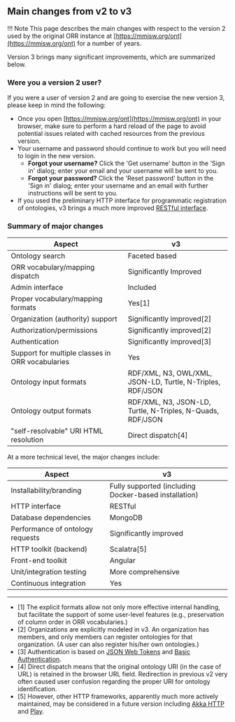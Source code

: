 ## Main changes from v2 to v3

!!! Note
    This page describes the main changes with respect to the version 2 used by 
    the original ORR instance at [https://mmisw.org/ont](https://mmisw.org/ont) 
    for a number of years.

Version 3 brings many significant improvements, which are summarized below.

### Were you a version 2 user?

If you were a user of version 2 and are going to exercise the new version 3, 
please keep in mind the following:

- Once you open [https://mmisw.org/ont](https://mmisw.org/ont) in your browser,
  make sure to perform a hard reload of the page to avoid potential issues 
  related with cached resources from the previous version.
- Your username and password should continue to work but you will 
  need to login in the new version.
    - **Forgot your username?** Click the 'Get username' button in the 'Sign in' dialog; 
      enter your email and your username will be sent to you. 
    - **Forgot your password?** Click the 'Reset password' button in the 'Sign in' dialog; 
      enter your username and an email with further instructions will be sent to you. 
- If you used the preliminary HTTP interface for programmatic registration of ontologies,
  v3 brings a much more improved [RESTful interface](https://mmisw.org/ontapi/).

### Summary of major changes


| Aspect                                      | v3                                                                                                                             
| ---------------------------                 |---------------------                                                               
| Ontology search                             | Faceted based                                                                             
| ORR vocabulary/mapping dispatch             | Significantly Improved                                                                                       
| Admin interface                             | Included                                                                                                      
| Proper vocabulary/mapping formats           | Yes[1]                                                                                                                         
| Organization (authority) support            | Significantly improved[2]                                                                               
| Authorization/permissions                   | Significantly improved[2]                                                                              
| Authentication                              | Significantly improved[3]                                                                     
| Support for multiple classes in ORR vocabularies | Yes                                                                                                                                 
| Ontology input formats                      | RDF/XML, N3, OWL/XML, JSON-LD, Turtle, N-Triples, RDF/JSON                                              
| Ontology output formats                     | RDF/XML, N3, JSON-LD, Turtle, N-Triples, N-Quads, RDF/JSON                                              
| "self-resolvable" URI HTML resolution       | Direct dispatch[4]                                                            


At a more technical level, the major changes include:

| Aspect                              | v3                                                              
| ---------------------------         |-------------------- 
| Installability/branding             | Fully supported (including Docker-based installation)                                
| HTTP interface                      | RESTful                                                              
| Database dependencies               | MongoDB                                                           
| Performance of ontology requests    | Significantly improved                                
| HTTP toolkit (backend)              | Scalatra[5]                                              
| Front-end toolkit                   | Angular                                                      
| Unit/integration testing            | More comprehensive                                                   
| Continuous integration              | Yes                                                                  

----

- [1] The explicit formats allow not only more effective internal handling, but facilitate 
  the support of some user-level features (e.g., preservation of column order in ORR vocabularies.)   
- [2] Organizations are explicitly modeled in v3. 
  An organization has members, and only members can register ontologies for that organization. 
  (A user can also register his/her own ontologies.)
- [3] Authentication is based on [JSON Web Tokens](http://jwt.io/) and 
  [Basic Authentication](https://en.wikipedia.org/wiki/Basic_access_authentication).
- [4] Direct dispatch means that the original ontology URI (in the case of URL) is retained in the browser URL field. 
  Redirection in previous v2 very often caused user confusion regarding the proper URI for ontology identification.
- [5] However, other HTTP frameworks, apparently much more actively maintained, 
  may be considered in a future version including 
  [Akka HTTP](https://github.com/akka/akka-http) 
  and [Play](https://playframework.com/documentation/2.5.x/ScalaHome).
